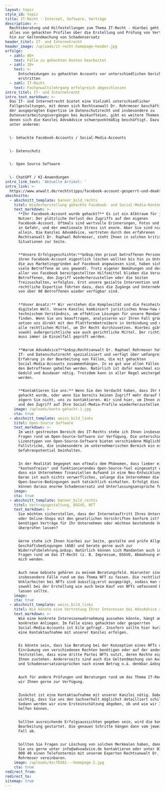 ```yaml
---
layout: topic
style_id: topic
title: IT-Recht - Internet, Software, Verträge
description: >-
  Rechtsberatung und Hilfestellungen zum Thema IT-Recht - Hierbei geht es um
  alles von gehackten Profilen über die Erstellung und Prüfung von Verträgen bis
  hin zur Geltendmachung von Schadensersatz
header_titel: IT- und Internetrecht
header_image: /uploads/it-recht-homepage-header.jpg
erfolge:
  - zahl: 80+
    text: Fälle zu gehackten Konten bearbeitet
  - zahl: 10+
    text: >-
      Entscheidungen zu gehackten Accounts vor unterschiedlichen Gerichten
      erstritten
  - zahl: IT-Recht
    text: Fachanwaltslehrgang erfolgreich abgeschlossen
intro_titel: IT- und Internetrecht
intro_text_markdown: >-
  Das IT- und Internetrecht bietet eine Vielzahl unterschiedlicher
  Fallgestaltungen, mit denen sich Rechtsanwalt Dr. Rohrmoser beschäftigt. Neben
  der ausgeprägten Expertise im Datenschutzrecht und insbesondere zu
  Datenverarbeitungsvorgängen bei Auskunfteien, gibt es weitere Themen, mit
  denen sich die Kanzlei AdvoAdvice schwerpunktmäßig beschäftigt. Dazu gehören
  unter anderem:


  \- Gehackte Facebook-Accounts / Social-Media-Accounts


  \- Datenschutz


  \- Open Source Software


  \- ChatGPT / KI-Anwendungen
intro_link_text: 'Aktuelle Artikel: '
intro_link: >-
  https://www.anwalt.de/rechtstipps/facebook-account-gesperrt-und-deaktiviert-was-kann-man-tun-202024.html
abschnitte:
  - abschnitt_template: banner_bild_rechts
    titel: Wiederherstellung gehackte Facebook- und Social-Media-Konten
    text_markdown: >-
      **Ihr Facebook-Account wurde gehackt?** Es ist ein Albtraum für jeden
      Nutzer: Der plötzliche Verlust des Zugriffs auf den eigenen
      Facebook-Account. Oftmals sind wertvolle Erinnerungen, Fotos und Kontakte
      in Gefahr, und der emotionale Stress ist enorm. Aber Sie sind nicht
      allein. Die Kanzlei AdvoAdvice, vertreten durch den erfahrenen
      Rechtsanwalt Dr. Raphael Rohrmoser, steht Ihnen in solchen kritischen
      Situationen zur Seite.


      **Unsere Erfolgsgeschichte:**&nbsp;Von privat betroffenen Personen, die
      ihren Facebook-Account eigentlich löschen wollten bis hin zu Unternehmen,
      die aus Marketinggründen auf Facebook angewiesen sind, haben sich schon
      viele Betroffene an uns gewandt. Trotz eigener Bemühungen und der Nutzung
      aller von Facebook bereitgestellten Hilfsmittel blieben die Versuche der
      Betroffenen, den Zugriff wiederherzustellen oder die Seiten
      freizuschalten, erfolglos. Erst unsere gezielte Intervention und
      rechtliche Expertise führten dazu, dass die Zugänge und Unternehmensseiten
      von über 80 Betroffenen wieder verfügbar sind.


      **Unser Ansatz:** Wir verstehen die Komplexität und die Feinheiten der
      digitalen Welt. Unsere Kanzlei kombiniert juristisches Know-how mit
      technischem Verständnis, um effektive Lösungen für unsere Mandanten zu
      finden. Wenn Sie uns beauftragen, analysieren wir Ihren Fall gründlich,
      setzen uns direkt mit den Plattformbetreibern in Verbindung und nutzen
      alle rechtlichen Mittel, um Ihr Recht durchzusetzen. Hierbei gibt es
      sowohl außergerichtliche wie auch gerichtliche Mittel. Der richtige Weg
      muss immer im Einzelfall geprüft werden.


      **Warum AdvoAdvice?**&nbsp;Rechtsanwalt Dr. Raphael Rohrmoser hat sich auf
      IT- und Datenschutzrecht spezialisiert und verfügt über umfangreiche
      Erfahrung in der Bearbeitung von Fällen, die mit gehackten
      Social-Media-Accounts zusammenhängen. In so gut wie allen Fällen konnte
      den Betroffenen geholfen werden. Natürlich ist dafür manchmal eine gewisse
      Geduld und Ausdauer nötig. Trotzdem kann in aller Regel weitergeholfen
      werden.


      **Kontaktieren Sie uns:** Wenn Sie den Verdacht haben, dass Ihr Konto
      gehackt wurde, oder wenn Sie bereits keinen Zugriff mehr darauf haben,
      zögern Sie nicht, uns zu kontaktieren. Wir sind hier, um Ihnen zu helfen
      und den Zugriff auf Ihre Social-Media-Profile wiederherzustellen.&nbsp;
    image: /uploads/konto-gehackt-1.jpg
    cta: true
  - abschnitt_template: weiss_bild_links
    titel: Open-Source Software
    text_markdown: >-
      Im weit gestreuten Bereich des IT-Rechts stehe ich Ihnen insbesondere zu
      Fragen rund um Open-Source-Software zur Verfügung. Die unterschiedlichen
      Lizenztypen von Open-Source-Software bieten verschiedene Möglichkeiten und
      Fallstricke, die insbesondere im unternehmerischen Bereich ein erhebliches
      Gefahrenpotential beinhalten.


      In der Realität begegnet man oftmals dem Phänomen, dass lieber ein
      "kostenfreies" und funktionierendes Open-Source-Tool eingesetzt wird, als
      dass ein Unternehmen finanziellen Aufwand in eine Neu-Entwicklung steckt.
      Daran ist auch nichts verwerfliches, solange die Unternehmen die
      Open-Source-Bedingungen auch tatsächlich einhalten. Erfolgt dies nicht,
      können daraus enorme Schadensersatz und Unterlassungsansprüche folgen.
    image:
    cta: true
  - abschnitt_template: banner_bild_rechts
    titel: Vertragsgestaltung, DSGVO, NFT
    text_markdown: >-
      Sie möchten sicherstellen, dass der Internetauftritt Ihres Unternehmens
      oder Online-Shops mit den gesetzlichen Vorschriften konform ist? Sie
      benötigen Verträge für Ihr Unternehmen oder möchten bestehende Verträge
      überprüfen lassen?


      Gerne stehe ich Ihnen hierbei zur Seite, gestalte und prüfe Allgemeine
      Geschäftsbedingungen (AGB) und berate gerne auch zur
      Widerrufsbelehrung.&nbsp; Natürlich können sich Mandanten auch in anderen
      Fragen rund um das IT-Recht (z. B. Impressum, DSGVO, Abmahnung etc.) an
      mich wenden.


      Auch neue Gebiete gehören zu meinem Beratungsfeld. Hierunter sind Momentan
      insbesondere Fälle rund um das Thema NFT zu fassen. Die rechtlichen
      Unklarheiten bei NFTs sind äu&szlig;erst ausgeprägt, sodass man sich
      sowohl bei der Erstellung wie auch beim Kauf von NFTs umfassend beraten
      lassen sollte.
    image:
    cta: true
  - abschnitt_template: weiss_bild_links
    titel: Wie könnte eine Vertretung Ihrer Interessen bei AdvoAdvice aussehen?
    text_markdown: >-
      Wie eine konkrete Interessenwahrnehmung aussehen könnte, hängt am
      konkreten Anliegen. Im Falle eines gehackten oder gesperrten
      Social-Media-Accounts ist Eile gefragt. Insofern sollte hier kurzfristig
      eine Kontaktaufnahme mit unserer Kanzlei erfolgen.


      Es könnte sein, dass Sie Beratung bei der Konzeption eines NFTs und der
      Einräumung von verschiedenen Rechten benötigen oder auf der anderen Seite
      feststellen, dass eine dritte Partei NFTs nutzt, deren Rechte eigentlich
      Ihnen zustehen. Andererseits sind auch die Geltendmachung von Auskunfts-
      und Schadensersatzansprüchen nach einem Betrug o.ä. denkbar.&nbsp;


      Auch für andere Prüfungen und Beratungen rund um das Thema IT-Recht stehen
      wir Ihnen gerne zur Verfügung.


      Zunächst ist eine Kontaktaufnahme mit unserer Kanzlei nötig. Dabei ist es
      wichtig, dass Sie uns den Sachverhalt möglichst detailliert schildern.
      Sodann werden wir eine Ersteinschätzung abgeben, ob und wie wir Ihnen
      helfen können.


      Sollten ausreichende Erfolgsaussichten gegeben sein, wird die konkrete
      Bearbeitung gestartet. Die genauen Schritte hängen dann vom jeweiligen
      Fall ab.


      Sollten Sie Fragen zur Löschung von solchen Merkmalen haben, dann können
      Sie uns gerne unter info@advoadvice.de kontaktieren oder unter 030 / 921
      000 40 einen Telefontermin mit unserem Experten Rechtsanwalt Dr. Raphael
      Rohrmoser vereinbaren.
    image: /uploads/dscf0361---homepage-2.jpg
    cta: true
redirect_from:
redirect_to:
sitemap: true
---
```

